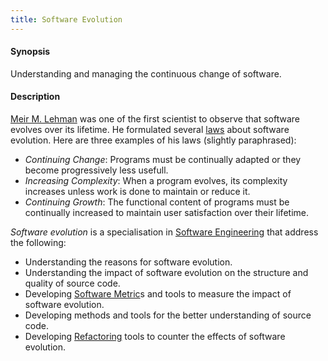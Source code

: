 ```yaml
---
title: Software Evolution
---
```


#### Synopsis

Understanding and managing the continuous change of software.

#### Description

[Meir M. Lehman](http://en.wikipedia.org/wiki/Meir_M._Lehman) was one of the first scientist to observe
that software evolves over its lifetime. He formulated several [laws](http://en.wikipedia.org/wiki/Lehman's_laws_of_software_evolution)
about software evolution. Here are three examples of his laws (slightly paraphrased):

*  _Continuing Change_: Programs must be continually adapted or they become progressively less usefull.
*  _Increasing Complexity_: When a program evolves, its complexity increases unless work is done to maintain or reduce it.
*  _Continuing Growth_: The functional content of programs must be continually increased to maintain user satisfaction over their lifetime.


_Software evolution_ is a specialisation in [Software Engineering](../..//Rascalopedia/SoftwareEngineering) that address the following:

*  Understanding the reasons for software evolution.
*  Understanding the impact of software evolution on the structure and quality of source code.
*  Developing [Software Metric](../..//Rascalopedia/SoftwareMetric)s and tools to measure the impact of software evolution.
*  Developing methods and tools for the better understanding of source code.
*  Developing [Refactoring](../..//Rascalopedia/Refactoring) tools to counter the effects of software evolution.


